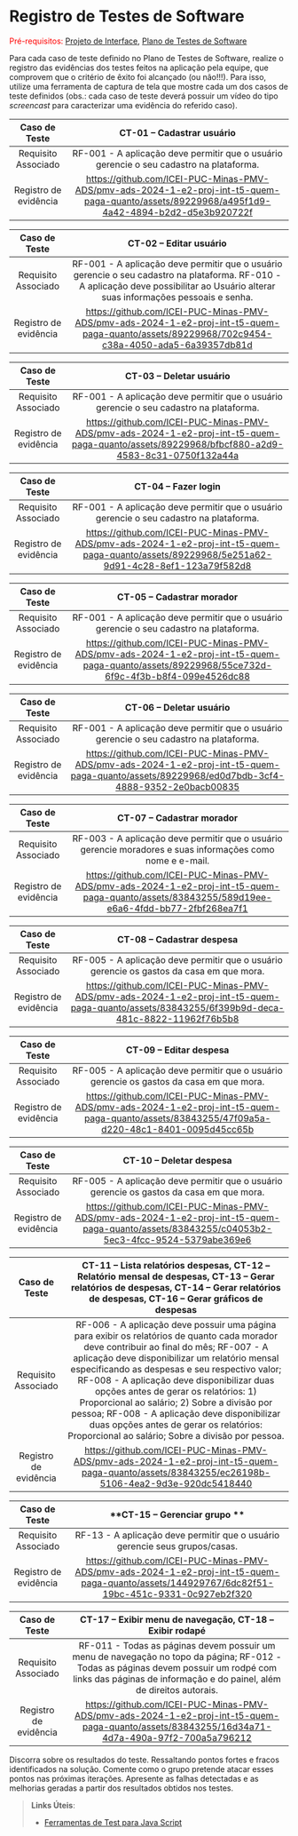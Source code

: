 # Registro de Testes de Software

<span style="color:red">Pré-requisitos: <a href="3-Projeto de Interface.md"> Projeto de Interface</a></span>, <a href="8-Plano de Testes de Software.md"> Plano de Testes de Software</a>

Para cada caso de teste definido no Plano de Testes de Software, realize o registro das evidências dos testes feitos na aplicação pela equipe, que comprovem que o critério de êxito foi alcançado (ou não!!!). Para isso, utilize uma ferramenta de captura de tela que mostre cada um dos casos de teste definidos (obs.: cada caso de teste deverá possuir um vídeo do tipo _screencast_ para caracterizar uma evidência do referido caso).

| **Caso de Teste** 	| **CT-01 – Cadastrar usuário** 	|
|:---:	|:---:	|
|	Requisito Associado 	| RF-001 - A aplicação deve permitir que o usuário gerencie o seu cadastro na plataforma. |
|Registro de evidência | https://github.com/ICEI-PUC-Minas-PMV-ADS/pmv-ads-2024-1-e2-proj-int-t5-quem-paga-quanto/assets/89229968/a495f1d9-4a42-4894-b2d2-d5e3b920722f |

| **Caso de Teste** 	| **CT-02 – Editar usuário** 	|
|:---:	|:---:	|
|	Requisito Associado 	| RF-001 - A aplicação deve permitir que o usuário gerencie o seu cadastro na plataforma. RF-010 - A aplicação deve possibilitar ao Usuário alterar suas informações pessoais e senha. |
|Registro de evidência | https://github.com/ICEI-PUC-Minas-PMV-ADS/pmv-ads-2024-1-e2-proj-int-t5-quem-paga-quanto/assets/89229968/702c9454-c38a-4050-ada5-6a39357db81d |

| **Caso de Teste** 	| **CT-03 – Deletar usuário** 	|
|:---:	|:---:	|
|	Requisito Associado 	| RF-001 - A aplicação deve permitir que o usuário gerencie o seu cadastro na plataforma. |
|Registro de evidência | https://github.com/ICEI-PUC-Minas-PMV-ADS/pmv-ads-2024-1-e2-proj-int-t5-quem-paga-quanto/assets/89229968/bfbcf880-a2d9-4583-8c31-0750f132a44a |

| **Caso de Teste** 	| **CT-04 –  Fazer login** 	|
|:---:	|:---:	|
|	Requisito Associado 	| RF-001 - A aplicação deve permitir que o usuário gerencie o seu cadastro na plataforma. |
|Registro de evidência | https://github.com/ICEI-PUC-Minas-PMV-ADS/pmv-ads-2024-1-e2-proj-int-t5-quem-paga-quanto/assets/89229968/5e251a62-9d91-4c28-8ef1-123a79f582d8 |

| **Caso de Teste** 	| **CT-05 – Cadastrar morador** 	|
|:---:	|:---:	|
|	Requisito Associado 	| RF-001 - A aplicação deve permitir que o usuário gerencie o seu cadastro na plataforma. |
|Registro de evidência | https://github.com/ICEI-PUC-Minas-PMV-ADS/pmv-ads-2024-1-e2-proj-int-t5-quem-paga-quanto/assets/89229968/55ce732d-6f9c-4f3b-b8f4-099e4526dc88 |

| **Caso de Teste** 	| **CT-06 – Deletar usuário** 	|
|:---:	|:---:	|
|	Requisito Associado 	| RF-001 - A aplicação deve permitir que o usuário gerencie o seu cadastro na plataforma. |
|Registro de evidência | https://github.com/ICEI-PUC-Minas-PMV-ADS/pmv-ads-2024-1-e2-proj-int-t5-quem-paga-quanto/assets/89229968/ed0d7bdb-3cf4-4888-9352-2e0bacb00835 |

| **Caso de Teste** 	| **CT-07 – Cadastrar morador** 	|
|:---:	|:---:	|
|	Requisito Associado 	| RF-003 - A aplicação deve permitir que o usuário gerencie moradores e suas informações como nome e e-mail.|
|Registro de evidência | https://github.com/ICEI-PUC-Minas-PMV-ADS/pmv-ads-2024-1-e2-proj-int-t5-quem-paga-quanto/assets/83843255/589d19ee-e6a6-4fdd-bb77-2fbf268ea7f1 |

| **Caso de Teste** 	| **CT-08 – Cadastrar despesa** 	|
|:---:	|:---:	|
|	Requisito Associado 	| RF-005 - A aplicação deve permitir que o usuário gerencie os gastos da casa em que mora.|
|Registro de evidência | https://github.com/ICEI-PUC-Minas-PMV-ADS/pmv-ads-2024-1-e2-proj-int-t5-quem-paga-quanto/assets/83843255/6f399b9d-deca-481c-8822-11962f76b5b8 |

| **Caso de Teste** 	| **CT-09 – Editar despesa** 	|
|:---:	|:---:	|
|	Requisito Associado 	| RF-005 - A aplicação deve permitir que o usuário gerencie os gastos da casa em que mora.|
|Registro de evidência | https://github.com/ICEI-PUC-Minas-PMV-ADS/pmv-ads-2024-1-e2-proj-int-t5-quem-paga-quanto/assets/83843255/47f09a5a-d220-48c1-8401-0095d45cc65b |

| **Caso de Teste** 	| **CT-10 – Deletar despesa** 	|
|:---:	|:---:	|
|	Requisito Associado 	| RF-005 - A aplicação deve permitir que o usuário gerencie os gastos da casa em que mora.|
|Registro de evidência | https://github.com/ICEI-PUC-Minas-PMV-ADS/pmv-ads-2024-1-e2-proj-int-t5-quem-paga-quanto/assets/83843255/c04053b2-5ec3-4fcc-9524-5379abe369e6 |

| **Caso de Teste** 	| **CT-11 – Lista relatórios despesas, CT-12 – Relatório mensal de despesas, CT-13 – Gerar relatórios de despesas, CT-14 – Gerar relatórios de despesas, CT-16 – Gerar gráficos de despesas** 	|
|:---:	|:---:	|
|	Requisito Associado 	| RF-006 - A aplicação deve possuir uma página para exibir os relatórios de quanto cada morador deve contribuir ao final do mês; RF-007 - A aplicação deve disponibilizar um relatório mensal especificando as despesas e seu respectivo valor;  RF-008 - A aplicação deve disponibilizar duas opções antes de gerar os relatórios: 1) Proporcional ao salário; 2) Sobre a divisão por pessoa; RF-008 - A aplicação deve disponibilizar duas opções antes de gerar os relatórios: Proporcional ao salário; Sobre a divisão por pessoa.|
|Registro de evidência |  https://github.com/ICEI-PUC-Minas-PMV-ADS/pmv-ads-2024-1-e2-proj-int-t5-quem-paga-quanto/assets/83843255/ec26198b-5106-4ea2-9d3e-920dc5418440 |

| **Caso de Teste** 	| **CT-15 – Gerenciar grupo ** 	|
|:---:	|:---:	|
|	Requisito Associado 	| RF-13 - A aplicação deve permitir que o usuário gerencie seus grupos/casas.|
|Registro de evidência | https://github.com/ICEI-PUC-Minas-PMV-ADS/pmv-ads-2024-1-e2-proj-int-t5-quem-paga-quanto/assets/144929767/6dc82f51-19bc-451c-9331-0c927eb2f320|

| **Caso de Teste** 	| **CT-17 – Exibir menu de navegação, CT-18 – Exibir rodapé** 	|
|:---:	|:---:	|
|	Requisito Associado 	| RF-011 - Todas as páginas devem possuir um menu de navegação no topo da página; RF-012 - Todas as páginas devem possuir um rodpé com links das páginas de informação e do painel, além de direitos autorais. |
|Registro de evidência | https://github.com/ICEI-PUC-Minas-PMV-ADS/pmv-ads-2024-1-e2-proj-int-t5-quem-paga-quanto/assets/83843255/16d34a71-4d7a-490a-97f2-700a5a796212 |

Discorra sobre os resultados do teste. Ressaltando pontos fortes e fracos identificados na solução. Comente como o grupo pretende atacar esses pontos nas próximas iterações. Apresente as falhas detectadas e as melhorias geradas a partir dos resultados obtidos nos testes.

> **Links Úteis**:
> - [Ferramentas de Test para Java Script](https://geekflare.com/javascript-unit-testing/)
